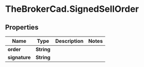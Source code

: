 # TheBrokerCad.SignedSellOrder

## Properties
Name | Type | Description | Notes
------------ | ------------- | ------------- | -------------
**order** | **String** |  | 
**signature** | **String** |  | 


